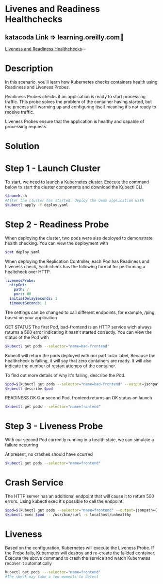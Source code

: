 # Livenes and Readiness Healthchecks

## katacoda Link => learning.oreilly.com🥋

[Liveness and Readiness Healthchecks](https://learning.oreilly.com/scenarios/liveness-and-readiness/9781492062073/)--

# Description

In this scenario, you'll learn how Kubernetes checks containers health using Readiness and Liveness Probes.

Readiness Probes checks if an application is ready to start processing traffic. This probe solves the problem of the container having started, but the process still warming up and configuring itself meaning it's not ready to receive traffic.

Liveness Probes ensure that the application is healthy and capable of processing requests.

# Solution

# Step 1 - Launch Cluster

To start, we need to launch a Kubernetes cluster.
Execute the command below to start the cluster components and download the Kubectl CLI.

```sh
$launch.sh
#After the cluster has started, deploy the demo application with
$kubectl apply -f deploy.yaml
```

# Step 2 - Readiness Probe

When deploying the cluster, two pods were also deployed to demonstrate health checking. You can view the deployment with

```sh
$cat deploy.yaml
```

When deploying the Replication Controller, each Pod has Readiness and Liveness check, Each check has the following format
for performing a healtcheck over HTTP.

```yaml
livenessProbe:
  httpGet:
    path: /
    port: 80
  initialDelaySeconds: 1
  timeoutSeconds: 1
```

The settings can be changed to call different endpoints, for example, /ping, based on your application

GET STATUS
The first Pod, bad-frontend is an HTTP service wich always returns a 500 error indicating it hasn't started correctly.
You can view the status of the Pod with

```sh
$kubectl get pods --selector="name=bad-frontend"
```

Kubectl will return the pods deployed with our particular label, Because the healthcheck is failing, it will say that zero
containers are ready. It will also indicate the number of restart attemps of the container.

To find out more details of why it's failing, describe the Pod.

```sh
$pod=$(kubectl get pods --selector="name=bad-frontend" --output=jsonpath={.items..metadata.name})
$kubectl describe $pod
```

READINESS OK
Our second Pod, frontend returns an OK status on launch

```sh
$kubectl get pods --selector="name=frontend"
```

# Step 3 - Liveness Probe

With our second Pod currently running in a health state, we can simulate a failure occurring

At present, no crashes should have ocurred

```sh
$kubectl get pods --selector="name=frontend"
```

# Crash Service

The HTTP server has an additional endpoint that will cause it to return 500 errors.
Using kubectl exec it's possible to call the endpoint.

```sh
$pod=$(kubectl get pods --selector="name=frontend" --output=jsonpath={.items..metadata.name})
$kubectl exec $pod -- /usr/bin/curl -s localhost/unhealthy
```

# Liveness

Based on the configuration, Kubernetes will execute the Liveness Probe. If the Probe fails, Kubernetes will destroy and
re-create the failded container. Execute the above command to crash the service and watch Kubernetes recover it automatically

```sh
kubectl get pods ---selector="name=frontend"
#The sheck may take a few moments to detect
```
